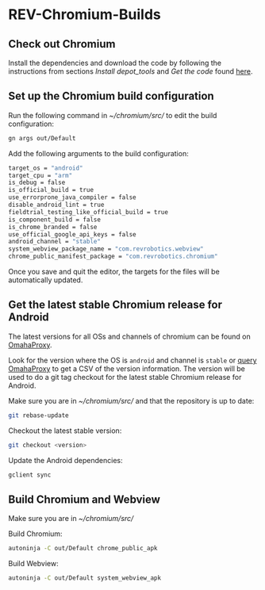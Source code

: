 # REV-Chromium-Builds

## Check out Chromium
Install the dependencies and download the code by following the instructions from sections _Install depot_tools_ and _Get the code_ found [here](https://chromium.googlesource.com/chromium/src/+/HEAD/docs/android_build_instructions.md).

## Set up the Chromium build configuration
Run the following command in _~/chromium/src/_ to edit the build configuration:
```bash
gn args out/Default
```

Add the following arguments to the build configuration:

```bash
target_os = "android"
target_cpu = "arm"
is_debug = false
is_official_build = true
use_errorprone_java_compiler = false
disable_android_lint = true
fieldtrial_testing_like_official_build = true
is_component_build = false
is_chrome_branded = false
use_official_google_api_keys = false
android_channel = "stable"
system_webview_package_name = "com.revrobotics.webview"
chrome_public_manifest_package = "com.revrobotics.chromium"
```

Once you save and quit the editor, the targets for the files will be automatically updated.

## Get the latest stable Chromium release for Android
The latest versions for all OSs and channels of chromium can be found on [OmahaProxy](https://omahaproxy.appspot.com/).

Look for the version where the OS is `android` and channel is `stable` or [query OmahaProxy](https://omahaproxy.appspot.com/all?os=android&channel=stable) to get a CSV of the version information. The version will be used to do a git tag checkout for the latest stable Chromium release for Android.

Make sure you are in _~/chromium/src/_ and that the repository is up to date:
```bash
git rebase-update
```

Checkout the latest stable version:

```bash
git checkout <version>
```

Update the Android dependencies:

```bash
gclient sync
```

## Build Chromium and Webview
Make sure you are in _~/chromium/src/_

Build Chromium:

```bash
autoninja -C out/Default chrome_public_apk
```

Build Webview:

```bash
autoninja -C out/Default system_webview_apk
```
